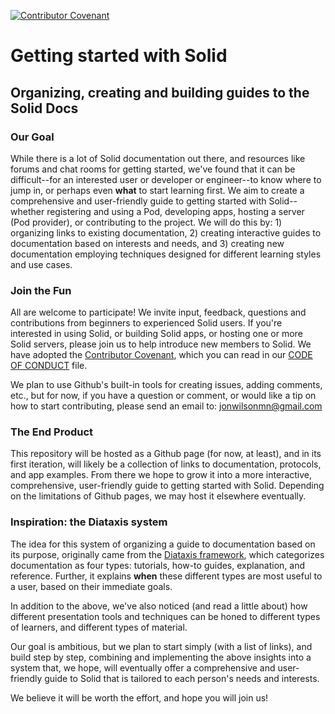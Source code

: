 [![Contributor Covenant](https://img.shields.io/badge/Contributor%20Covenant-2.1-4baaaa.svg)](code_of_conduct.md)

# Getting started with Solid

## Organizing, creating and building guides to the Solid Docs

### Our Goal

While there is a lot of Solid documentation out there, and resources like forums and chat rooms for getting started, we've found that it can be difficult--for an interested user or developer or engineer--to know where to jump in, or perhaps even **what** to start learning first. We aim to create a comprehensive and user-friendly guide to getting started with Solid--whether registering and using a Pod, developing apps, hosting a server (Pod provider), or contributing to the project. We will do this by: 1) organizing links to existing documentation, 2) creating interactive guides to documentation based on interests and needs, and 3) creating new documentation employing techniques designed for different learning styles and use cases.

### Join the Fun

All are welcome to participate! We invite input, feedback, questions and contributions from beginners to experienced Solid users. If you're interested in using Solid, or building Solid apps, or hosting one or more Solid servers, please join us to help introduce new members to Solid. We have adopted the [Contributor Covenant](https://www.contributor-covenant.org/), which you can read in our [CODE OF CONDUCT](../CODE_OF_CONDUCT.md) file.

We plan to use Github's built-in tools for creating issues, adding comments, etc., but for now, if you have a question or comment, or would like a tip on how to start contributing, please send an email to: jonwilsonmn@gmail.com

### The End Product

This repository will be hosted as a Github page (for now, at least), and in its first iteration, will likely be a collection of links to documentation, protocols, and app examples. From there we hope to grow it into a more interactive, comprehensive, user-friendly guide to getting started with Solid. Depending on the limitations of Github pages, we may host it elsewhere eventually.

### Inspiration: the Diataxis system

The idea for this system of organizing a guide to documentation based on its purpose, originally came from the [Diataxis framework](https://diataxis.fr/), which categorizes documentation as four types: tutorials, how-to guides, explanation, and reference. Further, it explains **when** these different types are most useful to a user, based on their immediate goals.

In addition to the above, we've also noticed (and read a little about) how different presentation tools and techniques can be honed to different types of learners, and different types of material.

Our goal is ambitious, but we plan to start simply (with a list of links), and build step by step, combining and implementing the above insights into a system that, we hope, will eventually offer a comprehensive and user-friendly guide to Solid that is tailored to each person's needs and interests.

We believe it will be worth the effort, and hope you will join us!
